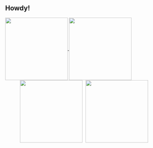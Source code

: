 ## Howdy!

<!--
**Chigiriq/Chigiriq** is a ✨ _special_ ✨ repository because its `README.md` (this file) appears on your GitHub profile.

Here are some ideas to get you started:

- 🔭 I’m currently working on ...
- 🌱 I’m currently learning ...
- 👯 I’m looking to collaborate on ...
- 🤔 I’m looking for help with ...
- 💬 Ask me about ...
- 📫 How to reach me: ...
- 😄 Pronouns: ...
- ⚡ Fun fact: ...
-->

<a href="https://github.com/anuraghazra/github-readme-stats">
  <img height=200 align="center" src="https://github-readme-stats.vercel.app/api?username=Chigiriq&theme=shades-of-purple" />
</a>
<a href="https://github.com/anuraghazra/convoychat">
  <img height=200 align="center" src="https://github-readme-stats.vercel.app/api/top-langs/?username=Chigiriq&layout=compact" />
</a>
<br />
<div style="display: flex; justify-content: center; gap: 10px;">
  <a>
    <img height=200 align="center" src="http://github-profile-summary-cards.vercel.app/api/cards/most-commit-language?username=Chigiriq&theme=default"/>
  </a>
  <a>
    <img height=200 align="center" src="http://github-profile-summary-cards.vercel.app/api/cards/productive-time?username=Chigiriq&theme=default&utcOffset=8"/>
  </a>
</div>
<!--![Chigiriq's GitHub Repository Contribution stats](https://github-contributor-stats.vercel.app/api?username=Chigiriq) -->
